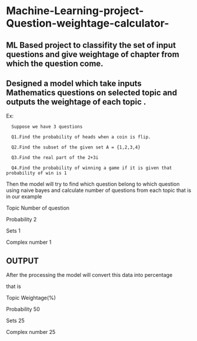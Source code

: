 # Machine-Learning-project-Question-weightage-calculator-
## ML Based project to classifity the set of input questions and give weightage of chapter from which the question come.
## Designed a model which take inputs Mathematics questions on selected topic and outputs the weightage of each topic .

Ex:

      Suppose we have 3 questions

      Q1.Find the probability of heads when a coin is flip.

      Q2.Find the subset of the given set A = {1,2,3,4}

      Q3.Find the real part of the 2+3i

      Q4.Find the probability of winning a game if it is given that probability of win is 1

Then the model will try to find which question belong to which question using naive bayes and calculate number of questions from each topic that is in our example 

Topic               Number of question

Probability              2

Sets                        1

Complex number    1

## OUTPUT

After the processing the model will convert this data into percentage

that is

Topic           Weightage(%)

Probability           50

Sets                     25

Complex number 25

